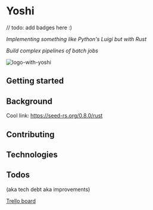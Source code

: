 # Yoshi

// todo: add badges here :)

*Implementing something like Python's Luigi but with Rust*

*Build complex pipelines of batch jobs*

![logo-with-yoshi](https://seeklogo.com/images/Y/yoshi-logo-15F601923A-seeklogo.com.png)

## Getting started

## Background

Cool link: https://seed-rs.org/0.8.0/rust

## Contributing

## Technologies

## Todos
(aka tech debt aka improvements)

[Trello board](https://trello.com/b/UugKGxA1/yoshi-rs)
